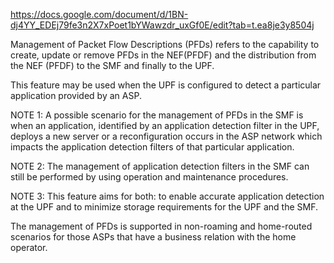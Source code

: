 https://docs.google.com/document/d/1BN-dj4YY_EDEj79fe3n2X7xPoet1bYWawzdr_uxGf0E/edit?tab=t.ea8je3y8504j

Management of Packet Flow Descriptions (PFDs) refers to the capability to create, update or remove PFDs in the NEF(PFDF) and the distribution from the NEF (PFDF) to the SMF and finally to the UPF. 

This feature may be used when the UPF is configured to detect a particular application provided by an ASP.

NOTE 1: A possible scenario for the management of PFDs in the SMF is when an application, identified by an application detection filter in the UPF, deploys a new server or a reconfiguration occurs in the ASP network which impacts the application detection filters of that particular application.

NOTE 2: The management of application detection filters in the SMF can still be performed by using operation and maintenance procedures.

NOTE 3: This feature aims for both: to enable accurate application detection at the UPF and to minimize storage requirements for the UPF and the SMF.

The management of PFDs is supported in non-roaming and home-routed scenarios for those ASPs that have a business relation with the home operator.


